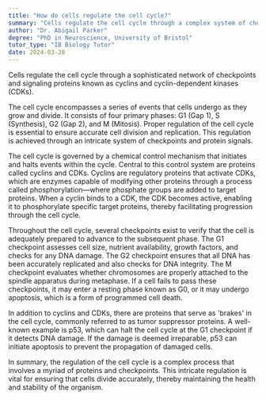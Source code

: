 ```yaml
---
title: "How do cells regulate the cell cycle?"
summary: "Cells regulate the cell cycle through a complex system of checkpoints and protein signals known as cyclins and cyclin-dependent kinases."
author: "Dr. Abigail Parker"
degree: "PhD in Neuroscience, University of Bristol"
tutor_type: "IB Biology Tutor"
date: 2024-03-28
---
```


Cells regulate the cell cycle through a sophisticated network of checkpoints and signaling proteins known as cyclins and cyclin-dependent kinases (CDKs).

The cell cycle encompasses a series of events that cells undergo as they grow and divide. It consists of four primary phases: G1 (Gap 1), S (Synthesis), G2 (Gap 2), and M (Mitosis). Proper regulation of the cell cycle is essential to ensure accurate cell division and replication. This regulation is achieved through an intricate system of checkpoints and protein signals.

The cell cycle is governed by a chemical control mechanism that initiates and halts events within the cycle. Central to this control system are proteins called cyclins and CDKs. Cyclins are regulatory proteins that activate CDKs, which are enzymes capable of modifying other proteins through a process called phosphorylation—where phosphate groups are added to target proteins. When a cyclin binds to a CDK, the CDK becomes active, enabling it to phosphorylate specific target proteins, thereby facilitating progression through the cell cycle.

Throughout the cell cycle, several checkpoints exist to verify that the cell is adequately prepared to advance to the subsequent phase. The G1 checkpoint assesses cell size, nutrient availability, growth factors, and checks for any DNA damage. The G2 checkpoint ensures that all DNA has been accurately replicated and also checks for DNA integrity. The M checkpoint evaluates whether chromosomes are properly attached to the spindle apparatus during metaphase. If a cell fails to pass these checkpoints, it may enter a resting phase known as G0, or it may undergo apoptosis, which is a form of programmed cell death.

In addition to cyclins and CDKs, there are proteins that serve as 'brakes' in the cell cycle, commonly referred to as tumor suppressor proteins. A well-known example is p53, which can halt the cell cycle at the G1 checkpoint if it detects DNA damage. If the damage is deemed irreparable, p53 can initiate apoptosis to prevent the propagation of damaged cells.

In summary, the regulation of the cell cycle is a complex process that involves a myriad of proteins and checkpoints. This intricate regulation is vital for ensuring that cells divide accurately, thereby maintaining the health and stability of the organism.
    